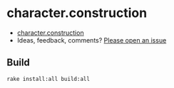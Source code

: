 # character.construction

- [character.construction](https://character.construction)
- Ideas, feedback, comments? [Please open an issue](https://github.com/janlelis/character.construction/issues/new)

## Build

```sh
rake install:all build:all
```
